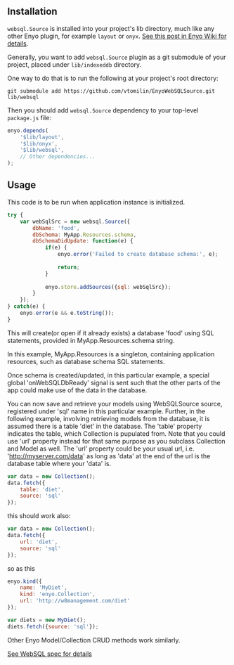 Installation
------------
`websql.Source` is installed into your project's lib directory, much like
any other Enyo plugin, for example `layout` or `onyx`. [See this post in Enyo Wiki for details](https://github.com/enyojs/enyo/wiki/Managing-Your-Project).

Generally, you want to add `websql.Source` plugin as a git submodule of your
project, placed under `lib/indexeddb` directory.

One way to do that is to run the following at your project's root directory:

    git submodule add https://github.com/vtomilin/EnyoWebSQLSource.git lib/websql


Then you should add `websql.Source` dependency to your top-level `package.js`
file:

```javascript
enyo.depends(
    '$lib/layout',
    '$lib/onyx',
    '$lib/websql',
    // Other dependencies...
);
```

Usage
-----
This code is to be run when application instance is initialized.
```javascript
try {
    var webSqlSrc = new websql.Source({
        dbName: 'food',
        dbSchema: MyApp.Resources.schema,
        dbSchemaDidUpdate: function(e) {
            if(e) {
                enyo.error('Failed to create database schema:', e);
                
                return;
            }
            
            enyo.store.addSources({sql: webSqlSrc});
        }
    });
} catch(e) {
    enyo.error(e && e.toString());
}
```

This will create(or open if it already exists) a database 'food'
using SQL statements, provided in MyApp.Resources.schema string.

In this example, MyApp.Resources is a singleton, containing application
resources, such as database schema SQL statements.

Once schema is created/updated, in this particular example, a special
global 'onWebSQLDbReady' signal is sent such that the other parts of
the app could make use of the data in the database.

You can now save and retrieve your models using WebSQLSource source,
registered under 'sql' name in this particular example. Further, in
the following example, involving retrieving models from the database,
it is assumed there is a table 'diet' in the database. The 'table'
property indicates the table, which Collection is pupulated from.
Note that you could use 'url' property instead for that same purpose
as you subclass Collection and Model as well. The 'url' property
could be your usual url, i.e. 'http://myserver.com/data' as long
as 'data' at the end of the url is the database table where your
'data' is.

```javascript
var data = new Collection();
data.fetch({
    table: 'diet',
    source: 'sql'
});
```

this should work also:

```javascript
var data = new Collection();
data.fetch({
    url: 'diet',
    source: 'sql'
});
```

so as this

```javascript
enyo.kind({
    name: 'MyDiet',
    kind: 'enyo.Collection',
    url: 'http://w8management.com/diet'
});

var diets = new MyDiet();
diets.fetch({source: 'sql'});
```

Other Enyo Model/Collection CRUD methods work similarly.


[See WebSQL spec for details](http://dev.w3.org/html5/webdatabase/#database)
